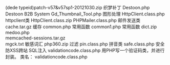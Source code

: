 (dede typeid)patch-v57&v57sp1-20121030.zip 织梦补丁
Destoon.php	Destoon B2B System
Gd_Thumbnail_Tool.php	图形处理
HttpClient.class.php	httpclient类
HttpClient.class.zip
PHPMailer.class.php	邮件发送类
cache.tar.gz 缓存
common.php	常用函数
common1.php	常用函数
dict.zip
medoo.php	
memcached-sessions.tar.gz	
mgck.txt	敏感词汇 
php360.zip	过滤
pin.class.php	拼音类
safe.class.php	安全 防XSS跨站 SQL注入
validationcode.class.php 用PHP写一个验证码类，并进行封装。 类名： validationcode.class.php
